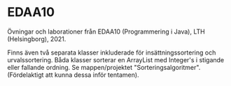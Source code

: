 # EDAA10
Övningar och laborationer från  EDAA10 (Programmering i Java), LTH (Helsingborg), 2021.

Finns även två separata klasser inkluderade för insättningssortering och urvalssortering. 
Båda klasser sorterar en ArrayList med Integer's i stigande eller fallande ordning. 
Se mappen/projektet "Sorteringsalgoritmer". (Fördelaktigt att kunna dessa inför tentamen).
